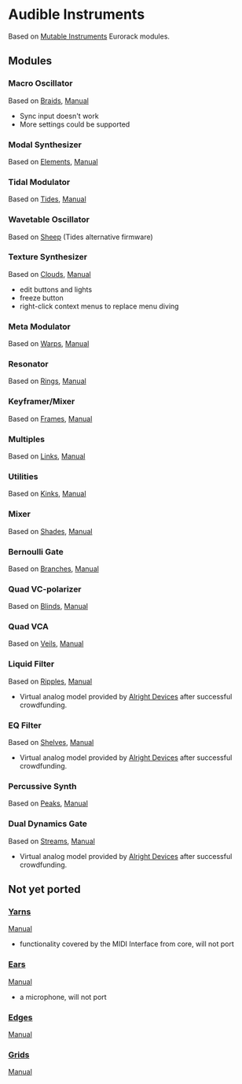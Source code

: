 
# Audible Instruments

Based on [Mutable Instruments](https://mutable-instruments.net/) Eurorack modules.

## Modules

### Macro Oscillator
Based on [Braids](https://mutable-instruments.net/modules/braids), [Manual](https://mutable-instruments.net/modules/braids/manual/)
- Sync input doesn't work
- More settings could be supported

### Modal Synthesizer
Based on [Elements](https://mutable-instruments.net/modules/elements), [Manual](https://mutable-instruments.net/modules/elements/manual/)

### Tidal Modulator
Based on [Tides](https://mutable-instruments.net/modules/tides), [Manual](https://mutable-instruments.net/modules/tides/manual/)

### Wavetable Oscillator
Based on [Sheep](https://mutable-instruments.net/modules/tides/firmware/) (Tides alternative firmware)

### Texture Synthesizer
Based on [Clouds](https://mutable-instruments.net/modules/clouds), [Manual](https://mutable-instruments.net/modules/clouds/manual/)
- edit buttons and lights
- freeze button
- right-click context menus to replace menu diving

### Meta Modulator
Based on [Warps](https://mutable-instruments.net/modules/warps), [Manual](https://mutable-instruments.net/modules/warps/manual/)

### Resonator
Based on [Rings](https://mutable-instruments.net/modules/rings), [Manual](https://mutable-instruments.net/modules/rings/manual/)

### Keyframer/Mixer
Based on [Frames](https://mutable-instruments.net/modules/frames), [Manual](https://mutable-instruments.net/modules/frames/manual/)

### Multiples
Based on [Links](https://mutable-instruments.net/modules/links), [Manual](https://mutable-instruments.net/modules/links/manual/)

### Utilities
Based on [Kinks](https://mutable-instruments.net/modules/kinks), [Manual](https://mutable-instruments.net/modules/kinks/manual/)

### Mixer
Based on [Shades](https://mutable-instruments.net/modules/shades), [Manual](https://mutable-instruments.net/modules/shades/manual/)

### Bernoulli Gate
Based on [Branches](https://mutable-instruments.net/modules/branches), [Manual](https://mutable-instruments.net/modules/branches/manual/)

### Quad VC-polarizer
Based on [Blinds](https://mutable-instruments.net/modules/blinds), [Manual](https://mutable-instruments.net/modules/blinds/manual/)

### Quad VCA
Based on [Veils](https://mutable-instruments.net/modules/veils), [Manual](https://mutable-instruments.net/modules/veils/manual/)

### Liquid Filter
Based on [Ripples](https://mutable-instruments.net/modules/ripples), [Manual](https://mutable-instruments.net/modules/ripples/manual/)
- Virtual analog model provided by [Alright Devices](https://www.alrightdevices.com/) after successful crowdfunding.

### EQ Filter
Based on [Shelves](https://mutable-instruments.net/modules/shelves), [Manual](https://mutable-instruments.net/modules/shelves/manual/)
- Virtual analog model provided by [Alright Devices](https://www.alrightdevices.com/) after successful crowdfunding.

### Percussive Synth
Based on [Peaks](https://mutable-instruments.net/modules/peaks), [Manual](https://mutable-instruments.net/modules/peaks/manual/)

### Dual Dynamics Gate
Based on [Streams](https://mutable-instruments.net/modules/streams), [Manual](https://mutable-instruments.net/modules/streams/manual/)
- Virtual analog model provided by [Alright Devices](https://www.alrightdevices.com/) after successful crowdfunding.


## Not yet ported

### [Yarns](https://mutable-instruments.net/modules/yarns)
[Manual](https://mutable-instruments.net/modules/yarns/manual/)
- functionality covered by the MIDI Interface from core, will not port

### [Ears](https://mutable-instruments.net/modules/ears)
[Manual](https://mutable-instruments.net/modules/ears/manual/)
- a microphone, will not port

### [Edges](https://mutable-instruments.net/modules/edges)
[Manual](https://mutable-instruments.net/modules/edges/manual/)

### [Grids](https://mutable-instruments.net/modules/grids)
[Manual](https://mutable-instruments.net/modules/grids/manual/)

